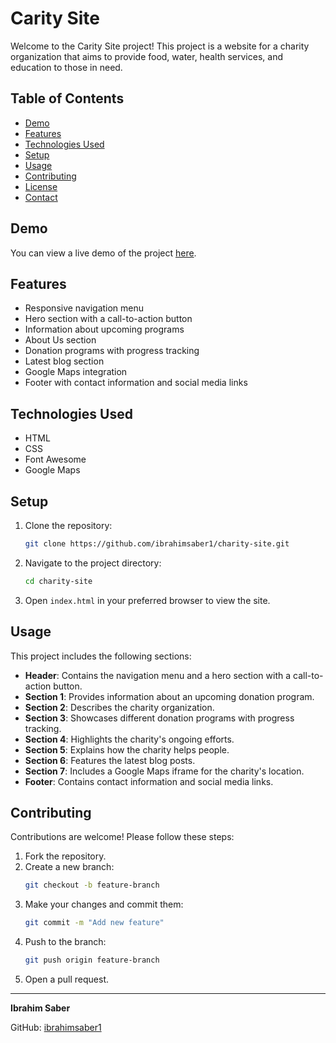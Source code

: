 # Carity Site

Welcome to the Carity Site project! This project is a website for a charity organization that aims to provide food, water, health services, and education to those in need.

## Table of Contents

- [Demo](#demo)
- [Features](#features)
- [Technologies Used](#technologies-used)
- [Setup](#setup)
- [Usage](#usage)
- [Contributing](#contributing)
- [License](#license)
- [Contact](#contact)

## Demo

You can view a live demo of the project [here](https://ibrahimsaber1.github.io/charity-site/).

## Features

- Responsive navigation menu
- Hero section with a call-to-action button
- Information about upcoming programs
- About Us section
- Donation programs with progress tracking
- Latest blog section
- Google Maps integration
- Footer with contact information and social media links

## Technologies Used

- HTML
- CSS
- Font Awesome
- Google Maps

## Setup

1. Clone the repository:
    ```bash
    git clone https://github.com/ibrahimsaber1/charity-site.git
    ```
2. Navigate to the project directory:
    ```bash
    cd charity-site
    ```
3. Open `index.html` in your preferred browser to view the site.

## Usage

This project includes the following sections:
- **Header**: Contains the navigation menu and a hero section with a call-to-action button.
- **Section 1**: Provides information about an upcoming donation program.
- **Section 2**: Describes the charity organization.
- **Section 3**: Showcases different donation programs with progress tracking.
- **Section 4**: Highlights the charity's ongoing efforts.
- **Section 5**: Explains how the charity helps people.
- **Section 6**: Features the latest blog posts.
- **Section 7**: Includes a Google Maps iframe for the charity's location.
- **Footer**: Contains contact information and social media links.

## Contributing

Contributions are welcome! Please follow these steps:
1. Fork the repository.
2. Create a new branch:
    ```bash
    git checkout -b feature-branch
    ```
3. Make your changes and commit them:
    ```bash
    git commit -m "Add new feature"
    ```
4. Push to the branch:
    ```bash
    git push origin feature-branch
    ```
5. Open a pull request.

---

**Ibrahim Saber**

GitHub: [ibrahimsaber1](https://github.com/ibrahimsaber1)
